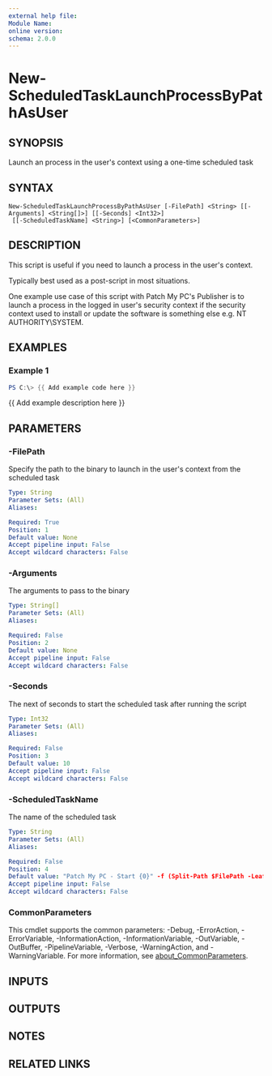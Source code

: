 ```yaml
---
external help file:
Module Name:
online version:
schema: 2.0.0
---
```


# New-ScheduledTaskLaunchProcessByPathAsUser

## SYNOPSIS
Launch an process in the user's context using a one-time scheduled task

## SYNTAX

```
New-ScheduledTaskLaunchProcessByPathAsUser [-FilePath] <String> [[-Arguments] <String[]>] [[-Seconds] <Int32>]
 [[-ScheduledTaskName] <String>] [<CommonParameters>]
```

## DESCRIPTION
This script is useful if you need to launch a process in the user's context.

Typically best used as a post-script in most situations.

One example use case of this script with Patch My PC's Publisher is to launch a process in the logged in user's 
security context if the security context used to install or update the software is something else e.g.
NT AUTHORITY\SYSTEM.

## EXAMPLES

### Example 1
```powershell
PS C:\> {{ Add example code here }}
```

{{ Add example description here }}

## PARAMETERS

### -FilePath
Specify the path to the binary to launch in the user's context from the scheduled task

```yaml
Type: String
Parameter Sets: (All)
Aliases:

Required: True
Position: 1
Default value: None
Accept pipeline input: False
Accept wildcard characters: False
```

### -Arguments
The arguments to pass to the binary

```yaml
Type: String[]
Parameter Sets: (All)
Aliases:

Required: False
Position: 2
Default value: None
Accept pipeline input: False
Accept wildcard characters: False
```

### -Seconds
The next of seconds to start the scheduled task after running the script

```yaml
Type: Int32
Parameter Sets: (All)
Aliases:

Required: False
Position: 3
Default value: 10
Accept pipeline input: False
Accept wildcard characters: False
```

### -ScheduledTaskName
The name of the scheduled task

```yaml
Type: String
Parameter Sets: (All)
Aliases:

Required: False
Position: 4
Default value: "Patch My PC - Start {0}" -f (Split-Path $FilePath -Leaf)
Accept pipeline input: False
Accept wildcard characters: False
```

### CommonParameters
This cmdlet supports the common parameters: -Debug, -ErrorAction, -ErrorVariable, -InformationAction, -InformationVariable, -OutVariable, -OutBuffer, -PipelineVariable, -Verbose, -WarningAction, and -WarningVariable. For more information, see [about_CommonParameters](http://go.microsoft.com/fwlink/?LinkID=113216).

## INPUTS

## OUTPUTS

## NOTES

## RELATED LINKS
